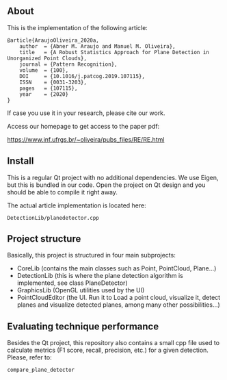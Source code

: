 ## About

This is the implementation of the following article:

```
@article{AraujoOliveira_2020a,
    author  = {Abner M. Araujo and Manuel M. Oliveira},
    title   = {A Robust Statistics Approach for Plane Detection in Unorganized Point Clouds},
    journal = {Pattern Recognition},
    volume  = {100},
    DOI     = {10.1016/j.patcog.2019.107115},
    ISSN    = {0031-3203},
    pages   = {107115},
    year    = {2020}
}
```

If case you use it in your research, please cite our work.

Access our homepage to get access to the paper pdf:

https://www.inf.ufrgs.br/~oliveira/pubs_files/RE/RE.html

## Install 

This is a regular Qt project with no additional dependencies. We use Eigen, but this is bundled in our code. Open the project on Qt design and you should be able to compile it right away.

The actual article implementation is located here:

`DetectionLib/planedetector.cpp`

## Project structure

Basically, this project is structured in four main subprojects:
- CoreLib (contains the main classes such as Point, PointCloud, Plane...)
- DetectionLib (this is where the plane detection algorithm is implemented, see class PlaneDetector)
- GraphicsLib (OpenGL utilities used by the UI)
- PointCloudEditor (the UI. Run it to Load a point cloud, visualize it, detect planes and visualize detected planes, among many other possibilities...) 

## Evaluating technique performance 

Besides the Qt project, this repository also contains a small cpp file used to calculate metrics (F1 score, recall, precision, etc.) for a given detection. Please, refer to: 

`compare_plane_detector`

